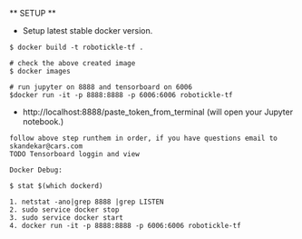 [logo]: https://github.com/adam-p/markdown-here/raw/master/src/common/images/icon48.png "robo tickle"


** SETUP **

* Setup latest stable docker version.
```buildoutcfg
$ docker build -t robotickle-tf .

# check the above created image
$ docker images

# run jupyter on 8888 and tensorboard on 6006
$docker run -it -p 8888:8888 -p 6006:6006 robotickle-tf

```
* http://localhost:8888/paste_token_from_terminal    (will open your Jupyter notebook.)

```
follow above step runthem in order, if you have questions email to skandekar@cars.com
TODO Tensorboard loggin and view

Docker Debug:

$ stat $(which dockerd)

1. netstat -ano|grep 8888 |grep LISTEN
2. sudo service docker stop
3. sudo service docker start
4. docker run -it -p 8888:8888 -p 6006:6006 robotickle-tf



```
